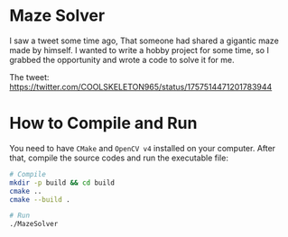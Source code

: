 # Maze Solver

I saw a tweet some time ago, That someone had shared a gigantic maze made by himself. I wanted to write a hobby project for some time, so I grabbed the opportunity and wrote a code to solve it for me.

The tweet: https://twitter.com/COOLSKELETON965/status/1757514471201783944

# How to Compile and Run

You need to have `CMake` and `OpenCV v4` installed on your computer.
After that, compile the source codes and run the executable file:

```bash
# Compile
mkdir -p build && cd build
cmake ..
cmake --build .

# Run
./MazeSolver
```
